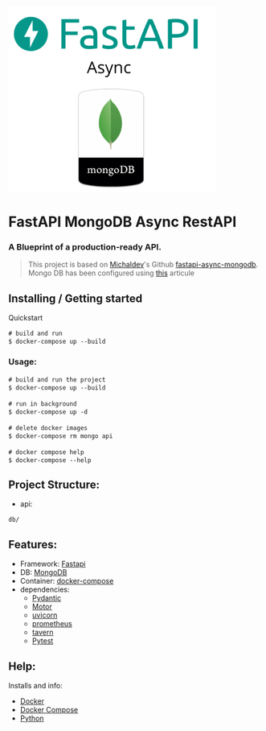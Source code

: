 ![alt text](./FastAPI-MongoDB.png)

# FastAPI MongoDB Async RestAPI

### A Blueprint of a production-ready API.

> This project is based on [Michaldev](https://github.com/michaldev)'s Github [fastapi-async-mongodb](https://github.com/michaldev/fastapi-async-mongodb).</br>
> Mongo DB has been configured using [this](https://offhourscoding.com/secure-mongodb-with-docker/) articule

## Installing / Getting started

Quickstart

```shell
# build and run
$ docker-compose up --build
```

### Usage:

```shell
# build and run the project
$ docker-compose up --build

# run in background
$ docker-compose up -d

# delete docker images
$ docker-compose rm mongo api

# docker compose help
$ docker-compose --help
```

## Project Structure:
- api:
```shell
db/

```




## Features:

- Framework: [Fastapi](https://github.com/tiangolo/fastapi)
- DB: [MongoDB](https://github.com/mongodb/mongo)
- Container: [docker-compose](https://github.com/docker/compose)
- dependencies:
  - [Pydantic](https://github.com/samuelcolvin/pydantic)
  - [Motor](https://github.com/mongodb/motor)
  - [uvicorn](https://github.com/encode/uvicorn)
  - [prometheus](https://github.com/prometheus/prometheus)
  - [tavern](https://github.com/taverntesting/tavern)
  - [Pytest](https://github.com/pytest-dev/pytest)

## Help:

Installs and info:

- [Docker](https://docs.docker.com/engine/install/)
- [Docker Compose](https://docs.docker.com/compose/install/)
- [Python](https://www.python.org/downloads/)
